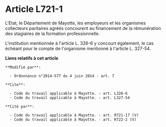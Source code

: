 # Article L721-1

L'Etat, le Département de Mayotte, les employeurs et les organismes collecteurs paritaires agréés concourent au financement
de la rémunération des stagiaires de la formation professionnelle. 

L'institution mentionnée à l'article L. 326-6 y concourt également, le cas échéant pour le compte de l'organisme mentionné à
l'article L. 327-54.

**Liens relatifs à cet article**

	**Modifié par**:

	  - Ordonnance n°2014-577 du 4 juin 2014 - art. 7

	**Cite**:

	  - Code du travail applicable à Mayotte. - art. L326-6
	  - Code du travail applicable à Mayotte. - art. L327-54

	**Cité par**:

	  - Code du travail applicable à Mayotte. - art. R721-17 (V)
	  - Code du travail applicable à Mayotte. - art. R722-2 (V)
